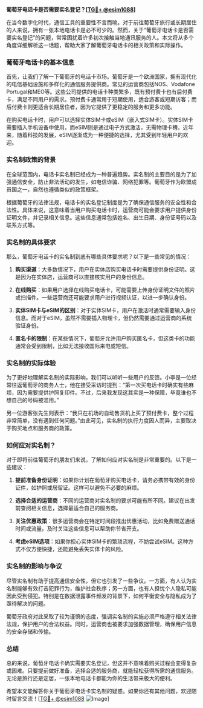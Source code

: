 **葡萄牙电话卡是否需要实名登记？[[TG💪+ @esim1088](https://t.me/s/esim1088)]**

在当今数字化时代，通信工具的重要性不言而喻。对于前往葡萄牙旅行或长期居住的人来说，拥有一张本地电话卡是必不可少的。然而，关于“葡萄牙电话卡是否需要实名登记”的问题，常常困扰着许多初次接触当地通讯服务的人。本文将从多个角度详细解析这一话题，帮助大家了解葡萄牙电话卡的相关政策和实际操作。

### 葡萄牙电话卡的基本信息

首先，让我们了解一下葡萄牙的电话卡市场。葡萄牙是一个欧洲国家，拥有现代化的电信基础设施和多样化的通信服务提供商。常见的运营商包括NOS、Vodafone Portugal和MEO等。这些公司提供的电话卡种类繁多，既有预付费卡也有后付费卡，满足不同用户的需求。预付费卡通常用于短期使用，适合游客或短期访客；而后付费卡则更适合长期居住者，因为它提供了更稳定的服务和更多功能。

在购买电话卡时，用户可以选择实体SIM卡或eSIM（嵌入式SIM卡）。实体SIM卡需要插入手机设备中使用，而eSIM则是通过电子方式激活，无需物理卡槽。近年来，随着科技的发展，eSIM逐渐成为一种便捷的选择，尤其受到年轻用户的欢迎。

### 实名制政策的背景

在全球范围内，电话卡实名制已经成为一种普遍趋势。实名制的主要目的是为了加强通信安全，防止非法活动的发生，如电信诈骗、网络犯罪等。葡萄牙作为欧盟成员国之一，自然也遵循类似的政策框架。

根据葡萄牙的法律法规，电话卡的实名登记制度是为了确保通信服务的安全性和合法性。具体来说，这意味着当用户购买电话卡时，运营商可能会要求用户提供身份证明文件，并记录相关信息。这些信息通常包括姓名、出生日期、身份证号码以及联系方式等。

### 实名制的具体要求

那么，葡萄牙电话卡的实名制到底有哪些具体要求呢？以下是一些常见的情况：

1. **购买渠道**：大多数情况下，用户在实体店购买电话卡时需要提供身份证明。这是因为在实体店，运营商可以直接核实用户的身份信息。
   
2. **在线购买**：如果用户选择在线购买电话卡，可能需要上传身份证明文件的照片或扫描件。一些运营商还可能要求用户进行视频认证，以进一步确认身份。

3. **实体SIM卡与eSIM的区别**：对于实体SIM卡，用户在激活时通常需要输入身份信息。而对于eSIM，虽然不需要插入物理卡，但仍然需要通过运营商的系统验证身份。

4. **匿名卡的限制**：在某些情况下，葡萄牙允许用户购买匿名卡，但这类卡的功能通常会受到限制，比如无法接收国际来电或短信。

### 实名制的实际体验

为了更好地理解实名制的实际影响，我们可以听听一些用户的反馈。小李是一位经常往返葡萄牙的商务人士，他在接受采访时提到：“第一次买电话卡时确实有些麻烦，因为需要提供护照复印件。不过，后来我发现这其实是一种保障，毕竟谁也不想自己的号码被滥用。”

另一位游客张先生则表示：“我只在机场的自动售货机上买了预付费卡，整个过程非常简单，没有遇到任何问题。”由此可见，实名制的执行力度因人而异，主要取决于购买地点和服务商的政策。

### 如何应对实名制？

对于即将前往葡萄牙的朋友们来说，了解如何应对实名制是非常重要的。以下是一些建议：

1. **提前准备身份证明**：如果你计划在葡萄牙购买电话卡，请务必携带有效的身份证件，如护照或居留证。这样可以避免不必要的麻烦。

2. **选择合适的运营商**：不同的运营商对实名制的要求可能有所不同。建议在出发前查阅相关信息，选择最适合自己的服务商。

3. **关注优惠政策**：很多运营商会在特定时间段推出优惠活动，比如免费赠送通话时间或流量。及时关注这些信息可以帮助你节省开支。

4. **考虑eSIM选项**：如果你担心实体SIM卡的繁琐流程，不妨尝试eSIM。这种方式不仅方便快捷，还能避免丢失实体卡的风险。

### 实名制的影响与争议

尽管实名制有助于提高通信安全性，但它也引发了一些争议。一方面，有人认为实名制能够有效打击犯罪行为，维护社会秩序；另一方面，也有人担忧个人隐私可能因此受到侵犯。特别是在数据泄露事件频发的背景下，如何平衡安全与隐私成为了亟待解决的问题。

葡萄牙政府对此采取了较为谨慎的态度，强调实名制的实施必须严格遵守相关法律法规，保护用户的合法权益。同时，运营商也被要求加强数据管理，确保用户信息的安全存储和传输。

### 总结

总的来说，葡萄牙电话卡确实需要实名登记，但这并不意味着购买过程会变得复杂或困难。只要提前做好准备，选择合适的服务商，就能轻松获得所需的通信服务。无论是旅行还是定居，一张本地电话卡都能为你的生活带来极大的便利。

希望本文能解答你关于葡萄牙电话卡实名制的疑惑。如果你还有其他问题，欢迎随时留言交流！[[TG💪+ @esim1088](https://t.me/s/esim1088) ![Image](https://i.postimg.cc/4NQfJmqS/Snipaste-2025-05-13-00-14-12.png)]